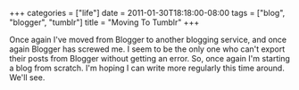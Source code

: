+++
categories = ["life"]
date = 2011-01-30T18:18:00-08:00
tags = ["blog", "blogger", "tumblr"]
title = "Moving To Tumblr"
+++

Once again I've moved from Blogger to another blogging service, and once again Blogger has screwed me. I seem to be the only one who can't export their posts from Blogger without getting an error. So, once again I'm starting a blog from scratch. I'm hoping I can write more regularly this time around. We'll see.
